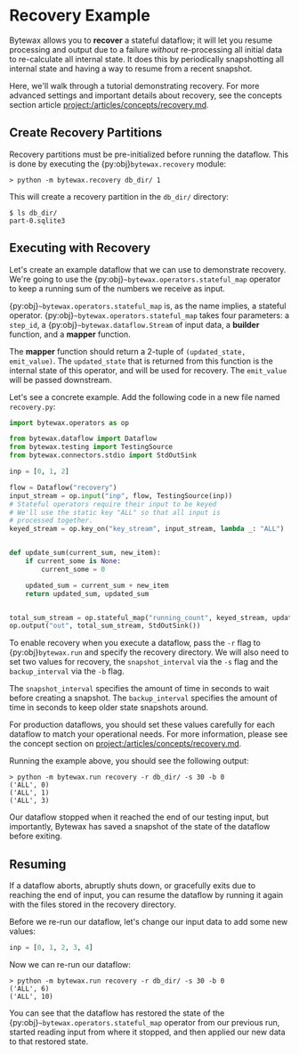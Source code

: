 # Recovery Example

Bytewax allows you to **recover** a stateful dataflow; it will let you
resume processing and output due to a failure _without_ re-processing
all initial data to re-calculate all internal state. It does this by
periodically snapshotting all internal state and having a way to
resume from a recent snapshot.

Here, we'll walk through a tutorial demonstrating recovery. For more
advanced settings and important details about recovery, see the
concepts section article <project:/articles/concepts/recovery.md>.

## Create Recovery Partitions

Recovery partitions must be pre-initialized before running the
dataflow. This is done by executing the {py:obj}`bytewax.recovery`
module:

```shell
> python -m bytewax.recovery db_dir/ 1
```

This will create a recovery partition in the `db_dir/` directory:

```
$ ls db_dir/
part-0.sqlite3
```

## Executing with Recovery

Let's create an example dataflow that we can use to demonstrate
recovery. We're going to use the
{py:obj}`~bytewax.operators.stateful_map` operator to keep a running
sum of the numbers we receive as input.

{py:obj}`~bytewax.operators.stateful_map` is, as the name implies, a
stateful operator. {py:obj}`~bytewax.operators.stateful_map` takes
four parameters: a `step_id`, a {py:obj}`~bytewax.dataflow.Stream` of
input data, a **builder** function, and a **mapper** function.

The **mapper** function should return a 2-tuple of `(updated_state,
emit_value)`. The `updated_state` that is returned from this function
is the internal state of this operator, and will be used for recovery.
The `emit_value` will be passed downstream.

Let's see a concrete example. Add the following code in a new file
named `recovery.py`:

```python
import bytewax.operators as op

from bytewax.dataflow import Dataflow
from bytewax.testing import TestingSource
from bytewax.connectors.stdio import StdOutSink

inp = [0, 1, 2]

flow = Dataflow("recovery")
input_stream = op.input("inp", flow, TestingSource(inp))
# Stateful operators require their input to be keyed
# We'll use the static key "ALL" so that all input is
# processed together.
keyed_stream = op.key_on("key_stream", input_stream, lambda _: "ALL")


def update_sum(current_sum, new_item):
    if current_some is None:
        current_some = 0

    updated_sum = current_sum + new_item
    return updated_sum, updated_sum


total_sum_stream = op.stateful_map("running_count", keyed_stream, update_sum)
op.output("out", total_sum_stream, StdOutSink())
```

To enable recovery when you execute a dataflow, pass the `-r` flag to
{py:obj}`bytewax.run` and specify the recovery directory. We will also
need to set two values for recovery, the `snapshot_interval` via the
`-s` flag and the `backup_interval` via the `-b` flag.

The `snapshot_interval` specifies the amount of time in seconds to wait
before creating a snapshot. The `backup_interval` specifies the amount
of time in seconds to keep older state snapshots around.

For production dataflows, you should set these values carefully for
each dataflow to match your operational needs. For more information,
please see the concept section on
<project:/articles/concepts/recovery.md>.

Running the example above, you should see the following output:

```shell
> python -m bytewax.run recovery -r db_dir/ -s 30 -b 0
('ALL', 0)
('ALL', 1)
('ALL', 3)
```

Our dataflow stopped when it reached the end of our testing input, but
importantly, Bytewax has saved a snapshot of the state of the dataflow
before exiting.

## Resuming

If a dataflow aborts, abruptly shuts down, or gracefully exits due to
reaching the end of input, you can resume the dataflow by running it
again with the files stored in the recovery directory.

Before we re-run our dataflow, let's change our input data to add some
new values:


```python
inp = [0, 1, 2, 3, 4]
```

Now we can re-run our dataflow:

```shell
> python -m bytewax.run recovery -r db_dir/ -s 30 -b 0
('ALL', 6)
('ALL', 10)
```

You can see that the dataflow has restored the state of the
{py:obj}`~bytewax.operators.stateful_map` operator from our previous
run, started reading input from where it stopped, and then applied our
new data to that restored state.
